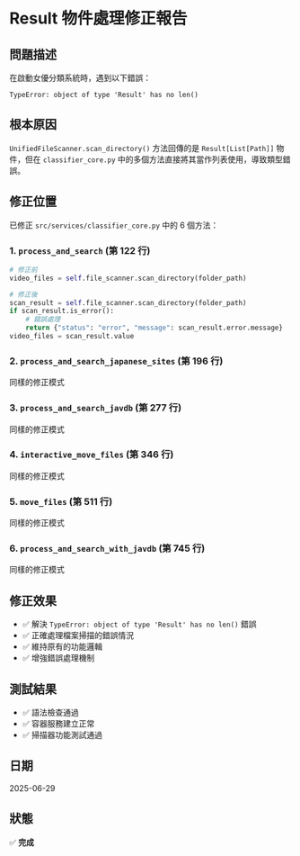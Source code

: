 # Result 物件處理修正報告

## 問題描述
在啟動女優分類系統時，遇到以下錯誤：
```
TypeError: object of type 'Result' has no len()
```

## 根本原因
`UnifiedFileScanner.scan_directory()` 方法回傳的是 `Result[List[Path]]` 物件，但在 `classifier_core.py` 中的多個方法直接將其當作列表使用，導致類型錯誤。

## 修正位置
已修正 `src/services/classifier_core.py` 中的 6 個方法：

### 1. `process_and_search` (第 122 行)
```python
# 修正前
video_files = self.file_scanner.scan_directory(folder_path)

# 修正後
scan_result = self.file_scanner.scan_directory(folder_path)
if scan_result.is_error():
    # 錯誤處理
    return {"status": "error", "message": scan_result.error.message}
video_files = scan_result.value
```

### 2. `process_and_search_japanese_sites` (第 196 行)
同樣的修正模式

### 3. `process_and_search_javdb` (第 277 行)
同樣的修正模式

### 4. `interactive_move_files` (第 346 行)
同樣的修正模式

### 5. `move_files` (第 511 行)
同樣的修正模式

### 6. `process_and_search_with_javdb` (第 745 行)
同樣的修正模式

## 修正效果
- ✅ 解決 `TypeError: object of type 'Result' has no len()` 錯誤
- ✅ 正確處理檔案掃描的錯誤情況
- ✅ 維持原有的功能邏輯
- ✅ 增強錯誤處理機制

## 測試結果
- ✅ 語法檢查通過
- ✅ 容器服務建立正常
- ✅ 掃描器功能測試通過

## 日期
2025-06-29

## 狀態
✅ **完成**
